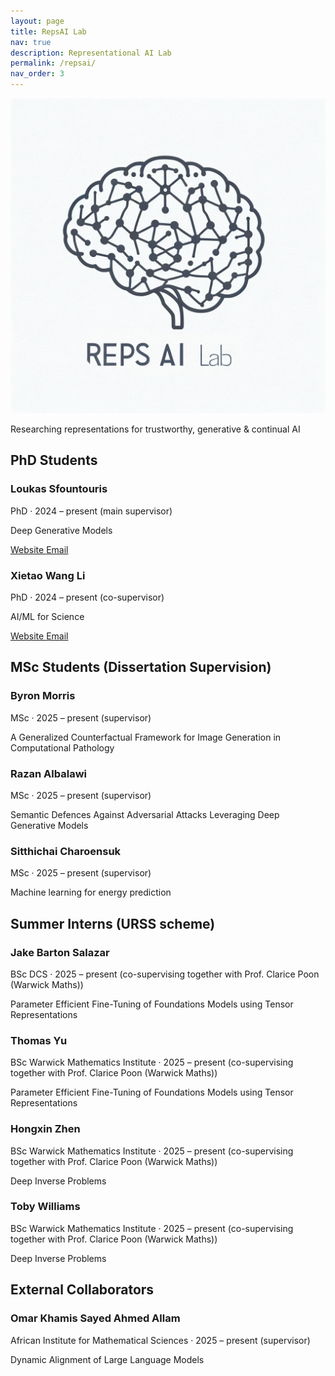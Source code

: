 ```yaml
---
layout: page
title: RepsAI Lab
nav: true
description: Representational AI Lab
permalink: /repsai/
nav_order: 3
---
```


<!-- =========  HERO  ========= -->
<div class="lab-hero">
  <img src="/assets/img/repsai_lab.png" alt="RepsAI Lab" class="lab-logo">
  <p class="tagline">
    Researching representations for trustworthy, generative & continual AI
  </p>
</div>

## PhD Students

<div class="student-grid">

  <!-- Loukas -->
  <div class="student-card">
    <h3>Loukas Sfountouris</h3>
    <p class="years">PhD · 2024&nbsp;–&nbsp;present  
      <span class="role-note">(main supervisor)</span>
    </p>
    <p class="topic">Deep Generative Models</p>
    <p class="card-links">
      <a href="https://.....com" target="_blank" rel="noopener">
        <i class="fas fa-globe"></i> Website
      </a>
      <a href="mailto:loukas.sfountouris@warwick.ac.uk">
        <i class="fas fa-envelope"></i> Email
      </a>
    </p>
  </div>

  <!-- Xietao -->
  <div class="student-card">
    <h3>Xietao Wang Li</h3>
    <p class="years">PhD · 2024&nbsp;–&nbsp;present  
      <span class="role-note">(co-supervisor)</span>
    </p>
    <p class="topic">AI/ML for Science</p>
    <p class="card-links">
      <a href="https://warwick.ac.uk/fac/sci/mathsys/people/students/mathsysii/wanglin/" target="_blank" rel="noopener">
        <i class="fas fa-globe"></i> Website
      </a>
      <a href="mailto:xietao.wang-lin@warwick.ac.uk">
        <i class="fas fa-envelope"></i> Email
      </a>
    </p>
  </div>

</div>

## MSc Students (Dissertation Supervision)

<div class="student-grid">

  <!-- Byron -->
  <div class="student-card">
    <h3>Byron Morris</h3>
    <p class="years">MSc  · 2025&nbsp;–&nbsp;present  
      <span class="role-note">(supervisor)</span>
    </p>
    <p class="topic">A Generalized Counterfactual Framework for Image Generation in Computational Pathology</p>
  </div>

  <!-- Razan -->
  <div class="student-card">
    <h3>Razan Albalawi</h3>
    <p class="years">MSc · 2025&nbsp;–&nbsp;present  
      <span class="role-note">(supervisor)</span>
    </p>
    <p class="topic">Semantic Defences Against Adversarial Attacks Leveraging Deep Generative Models</p>
  </div>


  <!-- Razan -->
  <div class="student-card">
    <h3>Sitthichai	Charoensuk</h3>
    <p class="years">MSc · 2025&nbsp;–&nbsp;present  
      <span class="role-note">(supervisor)</span>
    </p>
    <p class="topic">Machine learning for energy prediction</p>
  </div>
</div>

## Summer Interns (URSS scheme)

<div class="student-grid">
 <!-- Jake -->
 
  <div class="student-card">
    <h3>Jake Barton Salazar</h3>
    <p class="years">BSc DCS · 2025&nbsp;–&nbsp;present  
      <span class="role-note">(co-supervising together with Prof. Clarice Poon (Warwick Maths))</span>
    </p>
    <p class="topic">Parameter Efficient Fine-Tuning of Foundations Models using Tensor Representations</p>
  </div>

  <!-- Thomas Yu -->
  <div class="student-card">
    <h3>Thomas Yu</h3>
    <p class="years">BSc Warwick Mathematics Institute · 2025&nbsp;–&nbsp;present  
      <span class="role-note">(co-supervising together with Prof. Clarice Poon (Warwick Maths))</span>
    </p>
    <p class="topic">Parameter Efficient Fine-Tuning of Foundations Models using Tensor Representations</p>
  </div>

   <!-- Hongxin Zhen -->
  <div class="student-card">
    <h3>Hongxin Zhen</h3>
    <p class="years">BSc Warwick Mathematics Institute · 2025&nbsp;–&nbsp;present  
      <span class="role-note">(co-supervising together with Prof. Clarice Poon (Warwick Maths))</span>
    </p>
    <p class="topic">Deep Inverse Problems</p>
  </div>

   <!-- Toby Williams -->
  <div class="student-card">
    <h3>Toby Williams </h3>
    <p class="years">BSc Warwick Mathematics Institute · 2025&nbsp;–&nbsp;present  
      <span class="role-note">(co-supervising together with Prof. Clarice Poon (Warwick Maths))</span>
    </p>
    <p class="topic">Deep Inverse Problems</p>
  </div>

  </div>

  ## External Collaborators
<div class="student-grid">
   <!-- Omar -->
  <div class="student-card">
    <h3>Omar Khamis Sayed Ahmed Allam</h3>
    <p class="years">African Institute for Mathematical Sciences · 2025&nbsp;–&nbsp;present  
      <span class="role-note">(supervisor)</span>
    </p>
    <p class="topic">Dynamic Alignment of Large Language Models</p>
  </div>

   </div>
